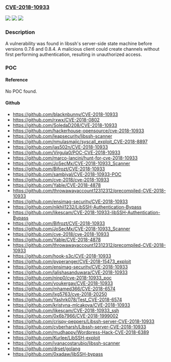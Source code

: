 ### [CVE-2018-10933](https://cve.mitre.org/cgi-bin/cvename.cgi?name=CVE-2018-10933)
![](https://img.shields.io/static/v1?label=Product&message=libssh&color=blue)
![](https://img.shields.io/static/v1?label=Version&message=n%2Fa&color=blue)
![](https://img.shields.io/static/v1?label=Vulnerability&message=CWE-592&color=brighgreen)

### Description

A vulnerability was found in libssh's server-side state machine before versions 0.7.6 and 0.8.4. A malicious client could create channels without first performing authentication, resulting in unauthorized access.

### POC

#### Reference
No POC found.

#### Github
- https://github.com/blacknbunny/CVE-2018-10933
- https://github.com/rxwx/CVE-2018-0802
- https://github.com/SoledaD208/CVE-2018-10933
- https://github.com/hackerhouse-opensource/cve-2018-10933
- https://github.com/leapsecurity/libssh-scanner
- https://github.com/nmulasmajic/syscall_exploit_CVE-2018-8897
- https://github.com/jas502n/CVE-2018-10933
- https://github.com/Virgula0/POC-CVE-2018-10933
- https://github.com/marco-lancini/hunt-for-cve-2018-10933
- https://github.com/JoSecMx/CVE-2018-10933_Scanner
- https://github.com/Bifrozt/CVE-2018-10933
- https://github.com/sambiyal/CVE-2018-10933-POC
- https://github.com/cve-2018/cve-2018-10933
- https://github.com/Yable/CVE-2018-4878
- https://github.com/throwawayaccount12312312/precompiled-CVE-2018-10933
- https://github.com/ensimag-security/CVE-2018-10933
- https://github.com/nikhil1232/LibSSH-Authentication-Bypass
- https://github.com/likescam/CVE-2018-10933-libSSH-Authentication-Bypass
- https://github.com/Bifrozt/CVE-2018-10933
- https://github.com/JoSecMx/CVE-2018-10933_Scanner
- https://github.com/cve-2018/cve-2018-10933
- https://github.com/Yable/CVE-2018-4878
- https://github.com/throwawayaccount12312312/precompiled-CVE-2018-10933
- https://github.com/hook-s3c/CVE-2018-10933
- https://github.com/pyperanger/CVE-2018-15473_exploit
- https://github.com/ensimag-security/CVE-2018-10933
- https://github.com/lalishasanduwara/CVE-2018-10933
- https://github.com/ninp0/cve-2018-10933_poc
- https://github.com/youkergav/CVE-2018-10933
- https://github.com/mhamed366/CVE-2018-6574
- https://github.com/lxg5763/cve-2018-20250
- https://github.com/Yashrk078/Test_CVE-2018-6574
- https://github.com/kristyna-mlcakova/CVE-2018-10933
- https://github.com/likescam/CVE-2018-10933_ssh
- https://github.com/0x6b7966/CVE-2018-1999002
- https://github.com/crispy-peppers/Libssh-server-CVE-2018-10933
- https://github.com/cyberharsh/Libssh-server-CVE-2018-10933
- https://github.com/mudhappy/Wordpress-Hack-CVE-2018-6389
- https://github.com/Kurlee/LibSSH-exploit
- https://github.com/ivanacostarubio/libssh-scanner
- https://github.com/drset/golang
- https://github.com/0xadaw/libSSH-bypass

